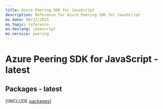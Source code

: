 ```yaml
---
title: Azure Peering SDK for JavaScript
description: Reference for Azure Peering SDK for JavaScript
ms.date: 09/22/2025
ms.topic: reference
ms.devlang: javascript
ms.service: peering
---
```

# Azure Peering SDK for JavaScript - latest
## Packages - latest
[!INCLUDE [packages](peering-index.md)]